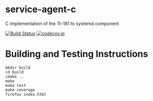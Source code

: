 # service-agent-c

C implementation of the Tr-181 to systemd component

[![Build Status](https://travis-ci.org/Comcast/service-agent-c.svg?branch=master)](https://travis-ci.org/Comcast/service-agent-c) [![codecov.io](http://codecov.io/github/Comcast/service-agent-c/coverage.svg?branch=master)](http://codecov.io/github/Comcast/service-agent-c?branch=master)

# Building and Testing Instructions

```
mkdir build
cd build
cmake ..
make
make test
make coverage
firefox index.html
```
